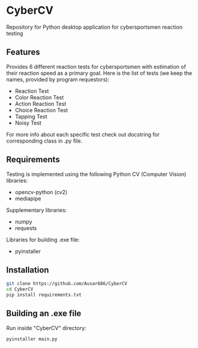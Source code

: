 # CyberCV
Repository for Python desktop application for cybersportsmen reaction testing

## Features
Provides 6 different reaction tests for cybersportsmen with estimation of their reaction speed as a primary goal.
Here is the list of tests (we keep the names, provided by program requestors):
- Reaction Test
- Color Reaction Test
- Action Reaction Test
- Choice Reaction Test
- Tapping Test
- Noisy Test

For more info about each specific test check out docstring for corresponding class in .py file.

## Requirements
Testing is implemented using the following Python CV (Computer Vision) libraries:
- opencv-python (cv2)
- mediapipe

Supplementary libraries:
- numpy
- requests

Libraries for building .exe file:
- pyinstaller

## Installation
```bash
git clone https://github.com/Ausar686/CyberCV
cd CyberCV
pip install requirements.txt
```

## Building an .exe file
Run inside "CyberCV" directory: 
```bash
pyinstaller main.py
```




